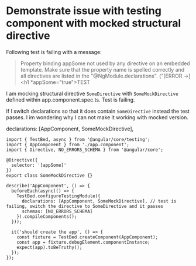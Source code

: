 # Demonstrate issue with testing component with mocked structural directive

Following test is failing with a message:

> Property binding appSome not used by any directive on an embedded template. Make sure that the property name is spelled correctly and all directives are listed in the "@NgModule.declarations". ("[ERROR ->]<h1 *appSome="true">TEST</h1>

I am mocking structural directive `SomeDirective` with `SomeMockDirective` defined within app.component.spec.ts. Test is failing.

If I switch declarations so that it does contain `SomeDirective` instead the test passes. I im wondering why I can not make it working with mocked version.

declarations: [AppComponent, SomeMockDirective],

```
import { TestBed, async } from '@angular/core/testing';
import { AppComponent } from './app.component';
import { Directive, NO_ERRORS_SCHEMA } from '@angular/core';

@Directive({
  selector: '[appSome]'
})
export class SomeMockDirective {}

describe('AppComponent', () => {
  beforeEach(async(() => {
    TestBed.configureTestingModule({
      declarations: [AppComponent, SomeMockDirective], // test is failing, switch the directive to SomeDirective and it passes
      schemas: [NO_ERRORS_SCHEMA]
    }).compileComponents();
  }));

  it('should create the app', () => {
    const fixture = TestBed.createComponent(AppComponent);
    const app = fixture.debugElement.componentInstance;
    expect(app).toBeTruthy();
  });
});
```
